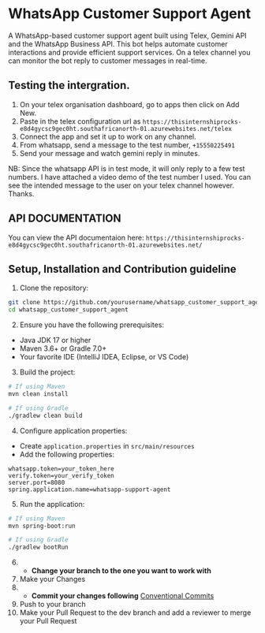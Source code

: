 # WhatsApp Customer Support Agent

A WhatsApp-based customer support agent built using Telex, Gemini API and the WhatsApp Business API. This bot helps automate customer interactions and provide efficient support services. On a telex channel you can monitor the bot reply to customer messages in real-time.


## Testing the intergration. 

1. On your telex organisation dashboard, go to apps then click on Add New.
2. Paste in the telex configuration url as `https://thisinternshiprocks-e8d4gycsc9gec0ht.southafricanorth-01.azurewebsites.net/telex`
3. Connect the app and set it up to work on any channel.
4. From whatsapp, send a message to the test number, `+15550225491`
5. Send your message and watch gemini reply in minutes.

NB: Since the whatsapp API is in test mode, it will only reply to a few test numbers. I have attached a video demo of the test number I used. You can see the intended message to the user on your telex channel however. Thanks. 

## API DOCUMENTATION

You can view the API documentaion here:
`https://thisinternshiprocks-e8d4gycsc9gec0ht.southafricanorth-01.azurewebsites.net/`


## Setup, Installation and Contribution guideline

1. Clone the repository:
```bash
git clone https://github.com/yourusername/whatsapp_customer_support_agent.git
cd whatsapp_customer_support_agent
```

2. Ensure you have the following prerequisites:
- Java JDK 17 or higher
- Maven 3.6+ or Gradle 7.0+
- Your favorite IDE (IntelliJ IDEA, Eclipse, or VS Code)

3. Build the project:
```bash
# If using Maven
mvn clean install

# If using Gradle
./gradlew clean build
```

4. Configure application properties:
- Create `application.properties` in `src/main/resources`
- Add the following properties:
```properties
whatsapp.token=your_token_here
verify.token=your_verify_token
server.port=8080
spring.application.name=whatsapp-support-agent
```

5. Run the application:
```bash
# If using Maven
mvn spring-boot:run

# If using Gradle
./gradlew bootRun
```

6. - **Change your branch to the one you want to work with**
7. Make your Changes
8. - **Commit your changes following** [Conventional Commits](https://www.conventionalcommits.org/en/v1.0.0/)
9. Push to your branch
10. Make your Pull Request to the dev branch and add a reviewer to merge your Pull Request
